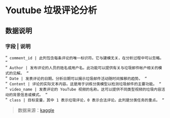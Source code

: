 # Youtube 垃圾评论分析

## 数据说明
### 字段	 |  说明

“`
comment_id | 此列包含每条评论的唯一标识符。它与建模无关，在分析过程中可以忽略。
“`  
“`
Author | 发布评论的人员的姓名或用户名。此功能可以提供有关与垃圾邮件帐户相关的模式的见解。
“`  
“`
Date | 发表评论的日期。分析日期可以揭示垃圾邮件活动随时间推移的趋势。
“`  
“`
Content | 评论的实际文本内容。这是用于训练分类模型以检测垃圾邮件的主要功能。
“`  
“`
video_name | 发表评论的 YouTube 视频的名称。这可以提供不同类型视频的垃圾内容活动的背景信息或模式。
“`  
“`
class | 目标变量，其中 1 表示垃圾评论，0 表示合法评论。此列是分类任务的重点。
“`  

>数据来源：[kaggle]([https://www.heywhale.com/mw/dataset/66bef4db9b33c0f19c7a1c8c](https://www.kaggle.com/datasets/ahsenwaheed/youtube-comments-spam-dataset/data))
